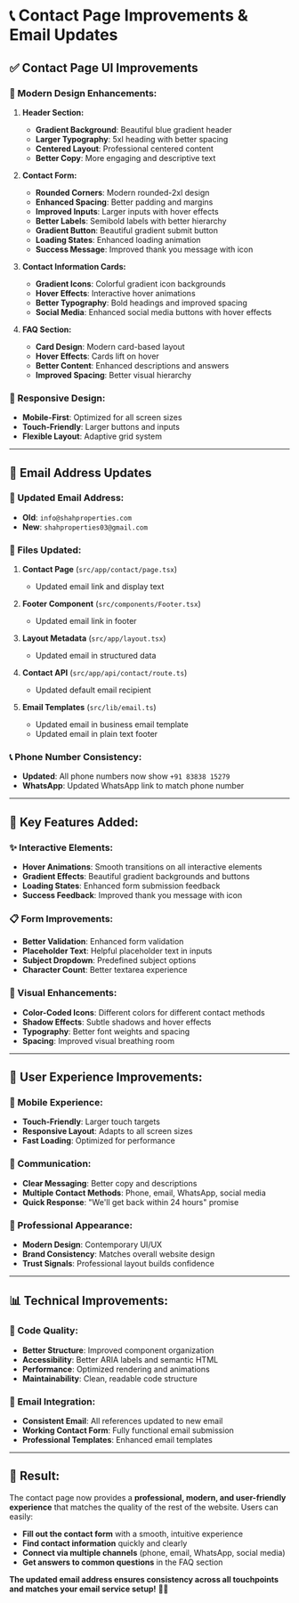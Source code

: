 # 📞 Contact Page Improvements & Email Updates

## ✅ **Contact Page UI Improvements**

### **🎨 Modern Design Enhancements:**

1. **Header Section:**
   - **Gradient Background**: Beautiful blue gradient header
   - **Larger Typography**: 5xl heading with better spacing
   - **Centered Layout**: Professional centered content
   - **Better Copy**: More engaging and descriptive text

2. **Contact Form:**
   - **Rounded Corners**: Modern rounded-2xl design
   - **Enhanced Spacing**: Better padding and margins
   - **Improved Inputs**: Larger inputs with hover effects
   - **Better Labels**: Semibold labels with better hierarchy
   - **Gradient Button**: Beautiful gradient submit button
   - **Loading States**: Enhanced loading animation
   - **Success Message**: Improved thank you message with icon

3. **Contact Information Cards:**
   - **Gradient Icons**: Colorful gradient icon backgrounds
   - **Hover Effects**: Interactive hover animations
   - **Better Typography**: Bold headings and improved spacing
   - **Social Media**: Enhanced social media buttons with hover effects

4. **FAQ Section:**
   - **Card Design**: Modern card-based layout
   - **Hover Effects**: Cards lift on hover
   - **Better Content**: Enhanced descriptions and answers
   - **Improved Spacing**: Better visual hierarchy

### **📱 Responsive Design:**
- **Mobile-First**: Optimized for all screen sizes
- **Touch-Friendly**: Larger buttons and inputs
- **Flexible Layout**: Adaptive grid system

---

## 📧 **Email Address Updates**

### **🔄 Updated Email Address:**
- **Old**: `info@shahproperties.com`
- **New**: `shahproperties03@gmail.com`

### **📁 Files Updated:**

1. **Contact Page** (`src/app/contact/page.tsx`)
   - Updated email link and display text

2. **Footer Component** (`src/components/Footer.tsx`)
   - Updated email link in footer

3. **Layout Metadata** (`src/app/layout.tsx`)
   - Updated email in structured data

4. **Contact API** (`src/app/api/contact/route.ts`)
   - Updated default email recipient

5. **Email Templates** (`src/lib/email.ts`)
   - Updated email in business email template
   - Updated email in plain text footer

### **📞 Phone Number Consistency:**
- **Updated**: All phone numbers now show `+91 83838 15279`
- **WhatsApp**: Updated WhatsApp link to match phone number

---

## 🎯 **Key Features Added:**

### **✨ Interactive Elements:**
- **Hover Animations**: Smooth transitions on all interactive elements
- **Gradient Effects**: Beautiful gradient backgrounds and buttons
- **Loading States**: Enhanced form submission feedback
- **Success Feedback**: Improved thank you message with icon

### **📋 Form Improvements:**
- **Better Validation**: Enhanced form validation
- **Placeholder Text**: Helpful placeholder text in inputs
- **Subject Dropdown**: Predefined subject options
- **Character Count**: Better textarea experience

### **🎨 Visual Enhancements:**
- **Color-Coded Icons**: Different colors for different contact methods
- **Shadow Effects**: Subtle shadows and hover effects
- **Typography**: Better font weights and spacing
- **Spacing**: Improved visual breathing room

---

## 🚀 **User Experience Improvements:**

### **📱 Mobile Experience:**
- **Touch-Friendly**: Larger touch targets
- **Responsive Layout**: Adapts to all screen sizes
- **Fast Loading**: Optimized for performance

### **💬 Communication:**
- **Clear Messaging**: Better copy and descriptions
- **Multiple Contact Methods**: Phone, email, WhatsApp, social media
- **Quick Response**: "We'll get back within 24 hours" promise

### **🎯 Professional Appearance:**
- **Modern Design**: Contemporary UI/UX
- **Brand Consistency**: Matches overall website design
- **Trust Signals**: Professional layout builds confidence

---

## 📊 **Technical Improvements:**

### **🔧 Code Quality:**
- **Better Structure**: Improved component organization
- **Accessibility**: Better ARIA labels and semantic HTML
- **Performance**: Optimized rendering and animations
- **Maintainability**: Clean, readable code structure

### **📧 Email Integration:**
- **Consistent Email**: All references updated to new email
- **Working Contact Form**: Fully functional email submission
- **Professional Templates**: Enhanced email templates

---

## 🎉 **Result:**

The contact page now provides a **professional, modern, and user-friendly experience** that matches the quality of the rest of the website. Users can easily:

- **Fill out the contact form** with a smooth, intuitive experience
- **Find contact information** quickly and clearly
- **Connect via multiple channels** (phone, email, WhatsApp, social media)
- **Get answers to common questions** in the FAQ section

**The updated email address ensures consistency across all touchpoints and matches your email service setup!** 📧✨ 
